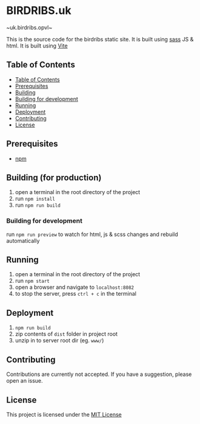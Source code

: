 # BIRDRIBS.uk

~uk.birdribs.opvl~

This is the source code for the birdribs static site. It is built using [sass](https://sass-lang.com/) JS & html. It is built using [Vite](https://vitejs.dev/)

## Table of Contents

- [Table of Contents](#table-of-contents)
- [Prerequisites](#prerequisites)
- [Building](#building)
- [Building for development](#building-for-development)
- [Running](#running)
- [Deployment](#deployment)
- [Contributing](#contributing)
- [License](#license)

## Prerequisites

- [npm](https://www.npmjs.com/)

## Building (for production)

1. open a terminal in the root directory of the project
2. run `npm install`
3. run `npm run build`

### Building for development

run `npm run preview` to watch for html, js & scss changes and rebuild automatically

## Running

1. open a terminal in the root directory of the project
2. run `npm start`
3. open a browser and navigate to `localhost:8082`
4. to stop the server, press `ctrl + c` in the terminal

## Deployment

1. `npm run build`
2. zip contents of `dist` folder in project root
3. unzip in to server root dir (eg. `www/`)

## Contributing

Contributions are currently not accepted. If you have a suggestion, please open an issue.

## License

This project is licensed under the [MIT License](https://opensource.org/license/mit/)
